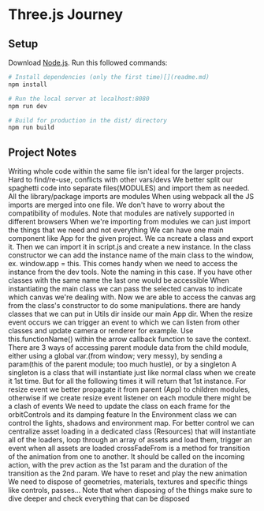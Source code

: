 # Three.js Journey

## Setup

Download [Node.js](https://nodejs.org/en/download/).
Run this followed commands:

```bash
# Install dependencies (only the first time)[](readme.md)
npm install

# Run the local server at localhost:8080
npm run dev

# Build for production in the dist/ directory
npm run build
```

## Project Notes

Writing whole code within the same file isn't ideal for the larger projects. Hard to find/re-use, conflicts with other vars/devs
We better split our spaghetti code into separate files(MODULES) and import them as needed. All the library/package imports are modules
When using webpack all the JS imports are merged into one file. We don't have to worry about the compatibility of modules. Note that modules are natively supported in different browsers
When we're importing from modules we can just import the things that we need and not everything
We can have one main component like App for the given project. We ca ncreate a class and export it. Then we can import it in script.js and create a new instance. In the class constructor we can add the instance name of the main class to the window, ex. window.app = this. This comes handy when we need to access the instance from the dev tools. Note the naming in this case. If you have other classes with the same name the last one would be accessible
When instantiating the main class we can pass the selected canvas to indicate which canvas we're dealing with. Now we are able to access the canvas arg from the class's constructor to do some manipulations.
there are handy classes that we can put in Utils dir inside our main App dir.
When the resize event occurs we can trigger an event to which we can listen from other classes and update camera or renderer for example.
Use this.functionName() within the arrow callback function to save the context.
There are 3 ways of accessing parent module data from the child module, either using a global var.(from window; very messy), by sending a param(this of the parent module; too much hustle), or by a singleton
A singleton is a class that will instantiate just like normal class when we create it 1st time. But for all the following times it will return that 1st instance.
For resize event we better propagate it from parent (App) to children modules, otherwise if we create resize event listener on each module there might be a clash of events
We need to update the class on each frame for the orbitControls and its damping feature
In the Environment class we can control the lights, shadows and environment map.
For better control we can centralize asset loading in a dedicated class (Resources) that will instantiate all of the loaders, loop through an array of assets and load them, trigger an event when all assets are loaded
crossFadeFrom is a method for transition of the animation from one to another. It should be called on the incoming action, with the prev action as the 1st param and the duration of the transition as the 2nd param. We have to reset and play the new animation
We need to dispose of geometries, materials, textures and specific things like controls, passes...
Note that when disposing of the things make sure to dive deeper and check everything that can be disposed
